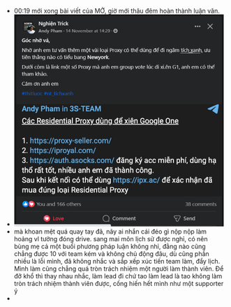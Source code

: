 - 00:19 mới xong bài viết của MỞ, giờ mới thâu đêm hoàn thành luận văn.
- ![image.png](../assets/image_1700068771821_0.png)
- mà khoan mệt quá quay tay đã, nãy ai nhắn cái đéo gì nộp nộp làm hoảng vl tưởng đóng drive. sang mai môn lịch sử được nghỉ, có nên bùng mẹ cả một buổi phương pháp luận không nhỉ, đằng nào cũng chẳng được 10 với team kém và không chủ động đâu, dù cũng phần nhiều là lỗi mình, đã không nhắc và sắp xếp xúc tiến team làm, đẩy lịch. Mình làm cũng chẳng quá tròn trách nhiệm một người làm thành viên. Để đỡ khổ thì thay nhau nhắc, làm lead đi chứ tao làm lead là tao không làm tròn trách nhiệm thành viên được, cống hiến hết mình như một supporter ý
-